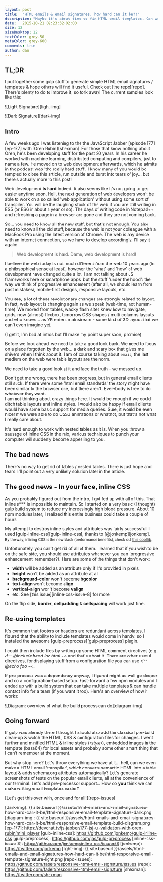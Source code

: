 ```yaml
---
layout: post
title:  "HTML emails & email signatures, how hard can it be?!"
description: "Maybe it's about time to fix HTML email templates. Can we make writing CSS easier? What about ditching templates? Are we doomed forever?"
date:   2015-10-21 02:23:32+02:00
size: 12
sizeDesktop: 12
textColor: grey-50
metaColor: grey-600
comments: true
author: dan
---
```


## TL;DR

I put together some gulp stuff to generate simple HTML email signatures / templates & hope others will find it useful. Check out [the repo][repo]. There's plenty to do to improve it, so fork away! The current samples look like this:

![Light Signature][light-img]

![Dark Signature][dark-img]


## Intro

A few weeks ago I was listening to the the JavaScript Jabber [episode 177][ep-177] with [Oren Rubin][shexman]. For those that know nothing about Oren, he's been developing stuff for the past 20 years. In his career he worked with machine learning, distributed computing and compilers, just to name a few. He moved on to web development afterwards, which he admits in the podcast was 'the really hard stuff'. I know many of you would be tempted to close this article, run outside and burst into tears of joy... but there's actually more to this post!

Web development **is hard** indeed. It also seems like it's not going to get easier anytime soon. Hell, the next generation of web developers won't be able to work on a so called 'web application' without using some sort of transpiler. You will be the laughing stock of the web if you are still writing in ES5 (or ES6 in about a year or so). The days of writing code in Notepad++ and refreshing a page in a browser are gone and they are not coming back.

So... you need to know all the new stuff, but that's not enough. You also need to know all the old stuff, because the web is not your colleague with a MacBook Pro using the latest version of Chrome. The web is any device with an internet connection, so we have to develop accordingly. I'll say it again:

> Web development is hard.
> Damn, web development is hard!

I believe the web today is not much different from the web 10 years ago (in a philosophical sense at least), however the 'what' and 'how' of web development have changed quite a lot. I am not talking about JS frameworks here or smartphone apps, but the stuff 'under the hood': the way we think of progressive enhancement (after all, we should learn from past mistakes), mobile-first designs, responsive layouts, etc.

You see, a lot of these revolutionary changes are strongly related to layout. In fact, web layout is changing again as we speak (web-time, not human-time). We moved from tables, wacky flash sites knew how to navigate, grids, now (almost) flexbox, tomorrow CSS shapes / multi columns layouts and who knows... as VR enters mainstream - some kind of 3D layout that we can't even imagine yet.

(I get it, I'm bad at intros but I'll make my point super soon, promise)

Before we look ahead, we need to take a good look back. We need to focus on a place forgotten by the web... a dark and scary box that gives me shivers when I think about it. I am of course talking about `email`, the last medium on the web were table layouts are the norm.

We need to take a good look at it and face the truth - we messed up.

Don't get me wrong, there has been progress, but in general email clients still suck. If there were some 'html email standards' the story might have been similar to the browser one, but there aren't. Everybody is free to do whatever they want. <br/> I am not thinking about crazy things here. It would be enough if we could ditch table layouts and inline styles. I would also be happy if email clients would have some basic support for media queries. Sure, it would be even nicer if we were able to do CSS3 animations or whatnot, but that's not what I really care about.

It's hard enough to work with nested tables as it is. When you throw a sausage of inline CSS in the mix, various techniques to punch your computer will suddenly become appealing to you.

## The bad news

There's no way to get rid of tables / nested tables. There is just hope and tears. I'll point out a very unlikely solution later in the article.

## The good news - In your face, inline CSS

As you probably figured out from the intro, I got fed up with all of this. That inline s\*\*\* is impossible to maintain. So I started on a very basic (I thought) gulp build system to reduce my increasingly high blood pressure. About 10 npm modules later, I realized this entire business could take a couple of hours.

My attempt to destroy inline styles and attributes was fairly successful. I used [gulp-inline-css][gulp-inline-css], thanks to [@jonkemp][jonkemp].
<br/><small>By the way, inlining CSS is the new black (performance benefits), check out [this cool lib][critical]</small>.

Unfortunately, you can't get rid of all of them. I learned that if you wish to be on the safe side, you should use attributes whenever you can (progressive enhancement, remember?). Here are some of the things that don't work:

- **width** will be added as an attribute only if it's provided in pixels
- **height** won't be added as an attribute at all
- **background-color** won't become **bgcolor**
- **text-align** won't become **align**
- **vertical-align** won't become **valign**
- etc. See [this issue][inline-css-issue-8] for more

On the flip side, **border**, **cellpadding** & **cellspacing** will work just fine.

## Re-using templates

It's common that footers or headers are redundant across templates. I figured that the ability to include templates would come in handy, so I installed the awesome [gulp-preprocess][gulp-preprocess] plugin.

I could then include files by writing up some HTML comment directives (e.g. <em>&lsaquo;!-- @include head.inc.html --&rsaquo;</em> and that's about it. There are other useful directives, for displaying stuff from a configuration file you can use <em>&lsaquo;!-- @echo foo --&rsaquo;</em>.

If pre-process was a dependency anyway, I figured might as well go deeper and do a configuration-based setup. Fast-forward a few npm modules and I ended up with a build system that can take multiple templates & can handle contact info for a team (if you want it too). Here's an overview of how it works:

![Diagram: overview of what the build process can do][diagram-img]

## Going forward

If gulp was already there I thought I should also add the classical pre-build clean-up & watch the HTML, CSS & configuration files for changes. I went further and minified HTML & inline styles (<em>&lsaquo;style&rsaquo;</em>), embedded images in the template (base64) for local assets and probably some other smart thing that I can't remember at the moment.

But why stop here? Let's throw everything we have at it... hell, can we even make a HTML email 'transpiler', which converts semantic HTML into a table layout & adds schema.org attributes automagically? Let's generate screenshots of tests on the popular email clients, all at the convenience of our terminal. Let's add pre-processor support... How do **you** think we can make writing email templates easier?

[Let's get this over with, once and for all!][repo-issues]

[critical]: https://github.com/addyosmani/critical
[dark-img]: {{ site.baseurl }}/assets/html-emails-and-email-signatures-how-hard-can-it-be/html-responsive-email-template-signature-dark.png
[diagram-img]: {{ site.baseurl }}/assets/html-emails-and-email-signatures-how-hard-can-it-be/html-responsive-email-template-build-diagram.png
[ep-177]: https://devchat.tv/js-jabber/177-jsj-ui-validation-with-oren-rubin/mini_player
[gulp-inline-css]: https://github.com/jonkemp/gulp-inline-css
[gulp-preprocess]: https://github.com/jas/gulp-preprocess
[inline-css-issue-8]: https://github.com/jonkemp/inline-css/issues/8
[jonkemp]: https://twitter.com/jonkemp
[light-img]: {{ site.baseurl }}/assets/html-emails-and-email-signatures-how-hard-can-it-be/html-responsive-email-template-signature-light.png
[repo-issues]: https://github.com/fadeit/responsive-html-email-signature/issues
[repo]: https://github.com/fadeit/responsive-html-email-signature
[shexman]: https://twitter.com/shexman
